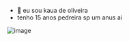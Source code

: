 - 👋 eu sou kaua de oliveira
- tenho 15 anos 
pedreira sp
um anus ai  




<!---
ROTTAkaua/ROTTAkaua is a ✨ special ✨ repository because its `README.md` (this file) appears on your GitHub profile.
You can click the Preview link to take a look at your changes.
--->
![image](https://github.com/user-attachments/assets/f979292a-fbd9-4b44-a525-10ec44c08e4b)
